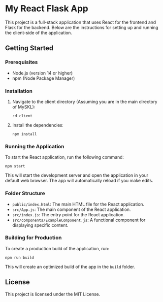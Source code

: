 # My React Flask App

This project is a full-stack application that uses React for the frontend and Flask for the backend. Below are the instructions for setting up and running the client-side of the application.

## Getting Started

### Prerequisites

- Node.js (version 14 or higher)
- npm (Node Package Manager)

### Installation

1. Navigate to the client directory (Assuming you are in the main directory of MySKL):
   ```
   cd client
   ```

2. Install the dependencies:

   ```
   npm install
   ```

### Running the Application

To start the React application, run the following command:

```
npm start
```

This will start the development server and open the application in your default web browser. The app will automatically reload if you make edits.

### Folder Structure

- `public/index.html`: The main HTML file for the React application.
- `src/App.js`: The main component of the React application.
- `src/index.js`: The entry point for the React application.
- `src/components/ExampleComponent.js`: A functional component for displaying specific content.

### Building for Production

To create a production build of the application, run:

```
npm run build
```

This will create an optimized build of the app in the `build` folder.

## License

This project is licensed under the MIT License.